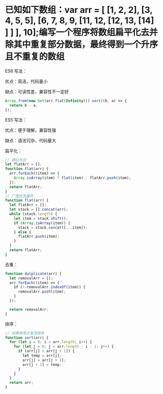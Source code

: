 # 已知如下数组：var arr = [ [1, 2, 2], [3, 4, 5, 5], [6, 7, 8, 9, [11, 12, [12, 13, [14] ] ] ], 10];编写一个程序将数组扁平化去并除其中重复部分数据，最终得到一个升序且不重复的数组

ES6 写法：

优点：简洁，代码量小

缺点：可读性差，兼容性不一定好

```javascript
Array.from(new Set(arr.flat(Infinity))).sort((b, a) => {
  return b - a;
});
```

ES5 写法：

优点：便于理解，兼容性强

缺点：语法冗杂，代码量大

扁平化：

```javascript
// 递归方式
let flatArr = [];
function flat(arr) {
  arr.forEach((item) => {
    Array.isArray(item) ? flat(item) : flatArr.push(item);
  });
  return flatArr;
}
// 广度优先遍历
function flat(arr) {
  let flatArr = [];
  let stack = [].concat(arr);
  while (stack.length) {
    let item = stack.shift();
    if (Array.isArray(item)) {
      stack = stack.concat([...item]);
    } else {
      flatArr.push(item);
    }
  }
  return flatArr;
}
```

去重：

```javascript
function dulplicate(arr) {
  let removalArr = [];
  arr.forEach((item) => {
    if (!~removalArr.indexOf(item)) {
      removalArr.push(item);
    }
  });

  return removalArr;
}
```

排序：

```javascript
// 经典排序之冒泡排序
function sort(arr) {
  for (let i = 0; i < arr.length; i++) {
    for (let j = 0; j < arr.length - i - 1; j++) {
      if (arr[j] > arr[j + 1]) {
        let temp = arr[j];
        arr[j] = arr[j + 1];
        arr[j + 1] = temp;
      }
    }
  }
  return arr;
}
```
